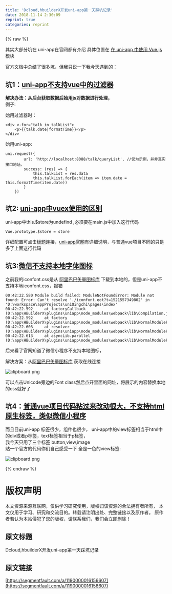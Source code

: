 ```yaml
---
title: 'Dcloud,hbuilderX开发uni-app第一天踩坑记录' 
date: 2018-11-14 2:30:09
reprint: true
categories: reprint
---
```


{% raw %}
<p>&#x5176;&#x5B9E;&#x5927;&#x90E8;&#x5206;&#x5751;&#x5728; uni-app&#x5728;&#x5B98;&#x7F51;&#x90FD;&#x6709;&#x4ECB;&#x7ECD; &#x5177;&#x4F53;&#x4F4D;&#x7F6E;&#x5728; <a href="http://uniapp.dcloud.io/use" rel="nofollow noreferrer">&#x5728; uni-app &#x4E2D;&#x4F7F;&#x7528; Vue.js</a> &#x6A21;&#x5757;</p><p>&#x5B98;&#x65B9;&#x6587;&#x6863;&#x4E2D;&#x603B;&#x7ED3;&#x4E86;&#x5F88;&#x591A;&#x5751;&#xFF0C;&#x4F46;&#x6211;&#x53EA;&#x8BF4;&#x4E00;&#x4E0B;&#x6211;&#x4ECA;&#x5929;&#x9047;&#x5230;&#x7684;&#xFF1A;</p><h2><strong>&#x5751;1&#xFF1A;<a href="http://uniapp.dcloud.io/use?id=%E4%B8%8D%E6%94%AF%E6%8C%81%E8%BF%87%E6%BB%A4%E5%99%A8" rel="nofollow noreferrer">uni-app&#x4E0D;&#x652F;&#x6301;vue&#x4E2D;&#x7684;&#x8FC7;&#x6EE4;&#x5668;</a></strong></h2><p><strong>&#x89E3;&#x51B3;&#x529E;&#x6CD5;&#xFF1A;&#x4ECE;&#x540E;&#x53F0;&#x83B7;&#x53D6;&#x6570;&#x636E;&#x540E;&#x59CB;&#x7528;js&#x5BF9;&#x6570;&#x636E;&#x8FDB;&#x884C;&#x5904;&#x7406;&#xFF0C;</strong><br>&#x4F8B;&#x5B50;:</p><p>&#x59CB;&#x7528;&#x8FC7;&#x6EE4;&#x5668;&#x65F6;&#xFF1A;</p><pre><code>&lt;div v-for=&quot;talk in talkList&quot;&gt;
    &lt;p&gt;{{talk.date|formatTime}}&lt;/p&gt;
&lt;/div&gt;</code></pre><p>&#x59CB;&#x7528;uni-app:</p><pre><code>uni.request({
        url: &apos;http://localhost:8088/talk/queryList&apos;, //&#x4EC5;&#x4E3A;&#x793A;&#x4F8B;&#xFF0C;&#x5E76;&#x975E;&#x771F;&#x5B9E;&#x63A5;&#x53E3;&#x5730;&#x5740;&#x3002;
        success: (res) =&gt; {
            this.talkList = res.data
            this.talkList.forEach(item =&gt; item.date = this.formatTime(item.date))
        }
    })
</code></pre><h2><strong>&#x5751;2: <a href="http://uniapp.dcloud.io/use?id=%E5%B8%B8%E8%A7%81%E9%97%AE%E9%A2%98" rel="nofollow noreferrer">uni-app&#x4E2D;vuex&#x4F7F;&#x7528;&#x7684;&#x533A;&#x522B;</a></strong></h2><p>uni-app&#x4E2D;this.$store&#x4E3A;undefind ,&#x5FC5;&#x987B;&#x8981;&#x5728;main.js&#x4E2D;&#x52A0;&#x5165;&#x8FD9;&#x884C;&#x4EE3;&#x7801;</p><pre><code>Vue.prototype.$store = store
</code></pre><p>&#x8BE6;&#x7EC6;&#x914D;&#x7F6E;&#x53EF;&#x70B9;&#x51FB;<a href="http://uniapp.dcloud.io/use?id=%E5%B8%B8%E8%A7%81%E9%97%AE%E9%A2%98" rel="nofollow noreferrer">&#x6807;&#x9898;</a>&#x8FDE;&#x63A5;&#xFF0C;<a href="http://uniapp.dcloud.io/use?id=%E5%B8%B8%E8%A7%81%E9%97%AE%E9%A2%98" rel="nofollow noreferrer">uni-app&#x5B98;&#x7F51;</a>&#x6709;&#x8BE6;&#x7EC6;&#x8BF4;&#x660E;&#xFF0C;&#x4E0E;&#x666E;&#x901A;vue&#x9879;&#x76EE;&#x4E0D;&#x540C;&#x7684;&#x53EA;&#x662F;&#x591A;&#x4E86;&#x4E0A;&#x9762;&#x8FD9;&#x884C;&#x4EE3;&#x7801;</p><h2><strong>&#x5751;3:<a href="http://uniapp.dcloud.io/matter" rel="nofollow noreferrer">&#x5FAE;&#x4FE1;&#x4E0D;&#x652F;&#x6301;&#x672C;&#x5730;&#x5B57;&#x4F53;&#x56FE;&#x6807;</a></strong></h2><p>&#x4E4B;&#x524D;&#x6211;&#x7684;iconfont.css&#x662F;&#x4ECE; <a href="http://www.iconfont.cn/" rel="nofollow noreferrer">&#x963F;&#x91CC;&#x5DF4;&#x5DF4;&#x77E2;&#x91CF;&#x56FE;&#x6807;&#x5E93;</a> &#x4E0B;&#x8F7D;&#x5230;&#x672C;&#x5730;&#x7684;&#xFF0C;&#x4F46;&#x662F;uni-app&#x4E0D;&#x652F;&#x6301;&#x672C;&#x5730;iconfont.css&#xFF0C;&#x62A5;&#x9519;</p><pre><code>00:42:22.580 Module build failed: ModuleNotFoundError: Module not found: Error: Can&apos;t resolve &apos;./iconfont.eot?t=1521557349802&apos; in &apos;D:\workspace\appProjects\uniQingchi\pages\index&apos;
00:42:22.592     at factoryCallback (D:\app\HBuilderX\plugins\uniapp\node_modules\webpack\lib\Compilation.js:264:39)
00:42:22.592     at factory (D:\app\HBuilderX\plugins\uniapp\node_modules\webpack\lib\NormalModuleFactory.js:247:20)
00:42:22.603     at resolver (D:\app\HBuilderX\plugins\uniapp\node_modules\webpack\lib\NormalModuleFactory.js:65:21)
00:42:22.613     at asyncLib.parallel (D:\app\HBuilderX\plugins\uniapp\node_modules\webpack\lib\NormalModuleFactory.js:138:21)
</code></pre><p>&#x540E;&#x6765;&#x770B;&#x4E86;&#x5B98;&#x7F51;&#x77E5;&#x9053;&#x4E86;&#x5FAE;&#x4FE1;&#x5C0F;&#x7A0B;&#x5E8F;&#x4E0D;&#x652F;&#x6301;&#x672C;&#x5730;&#x56FE;&#x6807;&#xFF0C;</p><p>&#x89E3;&#x51B3;&#x65B9;&#x6848;&#xFF1A;&#x4ECE;<a href="http://www.iconfont.cn/" rel="nofollow noreferrer">&#x963F;&#x91CC;&#x5DF4;&#x5DF4;&#x77E2;&#x91CF;&#x56FE;&#x6807;&#x5E93;</a> &#x83B7;&#x53D6;&#x5728;&#x7EBF;&#x8FDE;&#x63A5;</p><p><span class="img-wrap"><img data-src="/img/bVbfXdF?w=2153&amp;h=897" src="https://static.alili.tech/img/bVbfXdF?w=2153&amp;h=897" alt="clipboard.png" title="clipboard.png"></span></p><p>&#x53EF;&#x4EE5;&#x70B9;&#x51FB;Unicode&#x65C1;&#x8FB9;&#x7684;Font class&#x7136;&#x540E;&#x70B9;&#x5F00;&#x91CC;&#x9762;&#x7684;&#x7F51;&#x5740;&#xFF0C;&#x5C06;&#x5C55;&#x793A;&#x7684;&#x5185;&#x5BB9;&#x66FF;&#x6362;&#x672C;&#x5730;&#x7684;css&#x5C31;&#x597D;&#x4E86;</p><h2>&#x5751;4&#xFF1A;<a href="http://uniapp.dcloud.io/matter" rel="nofollow noreferrer">&#x666E;&#x901A;vue&#x9879;&#x76EE;&#x4EE3;&#x7801;&#x7C98;&#x8FC7;&#x6765;&#x6539;&#x52A8;&#x5F88;&#x5927;&#xFF0C;&#x4E0D;&#x652F;&#x6301;html&#x539F;&#x751F;&#x6807;&#x7B7E;&#xFF0C;&#x7C7B;&#x4F3C;&#x5FAE;&#x4FE1;&#x5C0F;&#x7A0B;&#x5E8F;</a></h2><p>&#x800C;&#x4E14;&#x76EE;&#x524D;uni-app &#x6807;&#x7B7E;&#x5F88;&#x5C11;&#xFF0C;&#x7EC4;&#x4EF6;&#x4E5F;&#x5F88;&#x5C11;&#xFF0C; uni-app&#x4E2D;&#x7684;view&#x6807;&#x7B7E;&#x76F8;&#x5F53;&#x4E8E;html&#x4E2D;&#x7684;div&#x6216;&#x8005;p&#x6807;&#x7B7E;&#xFF0C;text&#x6807;&#x7B7E;&#x76F8;&#x5F53;&#x4E8E;p&#x6807;&#x7B7E;&#xFF0C;<br>&#x6211;&#x4ECA;&#x5929;&#x53EA;&#x7528;&#x4E86;&#x4E09;&#x4E2A;&#x6807;&#x7B7E; button,view,image<br>&#x8D34;&#x4E00;&#x4E2A;&#x5B98;&#x65B9;&#x7684;&#x4EE3;&#x7801;&#x4F60;&#x4EEC;&#x81EA;&#x5DF1;&#x611F;&#x53D7;&#x4E00;&#x4E0B; &#x5168;&#x662F;&#x4E00;&#x8272;&#x7684;view&#x6807;&#x7B7E;:</p><p><span class="img-wrap"><img data-src="/img/bVbfXeu?w=2058&amp;h=1193" src="https://static.alili.tech/img/bVbfXeu?w=2058&amp;h=1193" alt="clipboard.png" title="clipboard.png"></span></p>
{% endraw %}

# 版权声明
本文资源来源互联网，仅供学习研究使用，版权归该资源的合法拥有者所有，
本文仅用于学习、研究和交流目的。转载请注明出处、完整链接以及原作者。
原作者若认为本站侵犯了您的版权，请联系我们，我们会立即删除！

## 原文标题
Dcloud,hbuilderX开发uni-app第一天踩坑记录

## 原文链接
[https://segmentfault.com/a/1190000016156607](https://segmentfault.com/a/1190000016156607)

